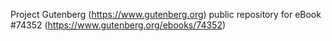 Project Gutenberg (https://www.gutenberg.org) public repository for eBook #74352 (https://www.gutenberg.org/ebooks/74352)
